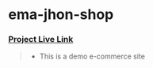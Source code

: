 # ema-jhon-shop
### <a href="https://ema-jhon-react-by-tonmoy.netlify.app/">Project Live Link</a>
> - This is a demo e-commerce site
